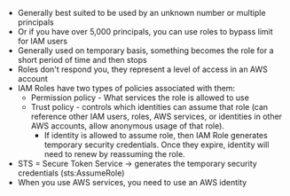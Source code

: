 - Generally best suited to be used by an unknown number or multiple principals
- Or if you have over 5,000 principals, you can use roles to bypass limit for IAM users
- Generally used on temporary basis, something becomes the role for a short period of time and then stops 
- Roles don't respond you, they represent a level of access in an AWS account
- IAM Roles have two types of policies associated with them:
	- Permission policy - What services the role is allowed to use
	- Trust policy - controls which identities can assume that role (can reference other IAM users, roles, AWS services, or identities in other AWS accounts, allow anonymous usage of that role).
		- If identity is allowed to assume role, then IAM Role generates temporary security credentials. Once they expire, identity will need to renew by reassuming the role.
- STS = Secure Token Service -> generates the temporary security credentials (sts:AssumeRole)
- When you use AWS services, you need to use an AWS identity